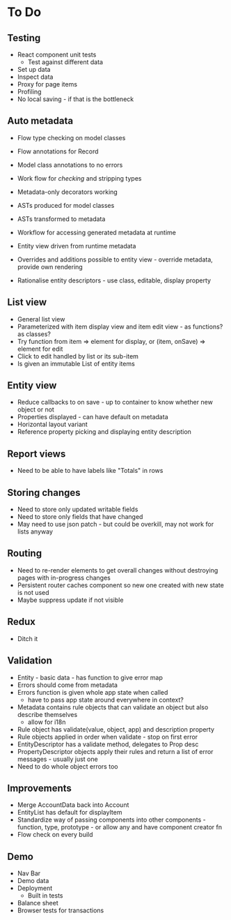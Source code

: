 To Do
=====

Testing
-------
- React component unit tests
  - Test against different data
- Set up data 
- Inspect data
- Proxy for page items
- Profiling
- No local saving - if that is the bottleneck

Auto metadata
-------------

- Flow type checking on model classes
- Flow annotations for Record
- Model class annotations to no errors
- Work flow for *checking* and stripping types 
- Metadata-only decorators working
- ASTs produced for model classes
- ASTs transformed to metadata
- Workflow for accessing generated metadata at runtime
- Entity view driven from runtime metadata
- Overrides and additions possible to entity view - override metadata, provide own rendering

- Rationalise entity descriptors - use class, editable, display property

List view
---------
- General list view
- Parameterized with item display view and item edit view - as functions? as classes?
- Try function from item => element for display, or (item, onSave) => element for edit
- Click to edit handled by list or its sub-item
- Is given an immutable List of entity items

Entity view
-----------
- Reduce callbacks to on save - up to container to know whether new object or not
- Properties displayed - can have default on metadata
- Horizontal layout variant
- Reference property picking and displaying entity description

Report views
------------
- Need to be able to have labels like "Totals" in rows

Storing changes
---------------
- Need to store only updated writable fields
- Need to store only fields that have changed
- May need to use json patch - but could be overkill, may not work for lists anyway

Routing
-------
- Need to re-render elements to get overall changes without destroying pages with in-progress changes
- Persistent router caches component so new one created with new state is not used
- Maybe suppress update if not visible

Redux
-----
  - Ditch it

Validation
----------
- Entity - basic data - has function to give error map
- Errors should come from metadata
- Errors function is given whole app state when called
  - have to pass app state around everywhere in context?
- Metadata contains rule objects that can validate an object but also describe themselves
  - allow for i18n
- Rule object has validate(value, object, app) and description property
- Rule objects applied in order when validate - stop on first error
- EntityDescriptor has a validate method, delegates to Prop desc
- PropertyDescriptor objects apply their rules and return a list of error messages - usually just one
- Need to do whole object errors too

Improvements
------------
- Merge AccountData back into Account
- EntityList has default for displayItem
- Standardize way of passing components into other components - function, type, prototype - or allow any and have component creator fn
- Flow check on every build

Demo
----
  - Nav Bar
  - Demo data
- Deployment
  - Built in tests
- Balance sheet
- Browser tests for transactions

 